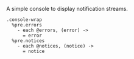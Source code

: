 A simple console to display notification streams.

    .console-wrap
      %pre.errors
        - each @errors, (error) ->
          = error
      %pre.notices
        - each @notices, (notice) ->
          = notice
